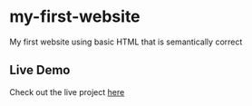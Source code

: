 # my-first-website
My first website using basic HTML that is semantically correct
## Live Demo
Check out the live project [here](https://delongcode24.github.io/my-first-website/)
